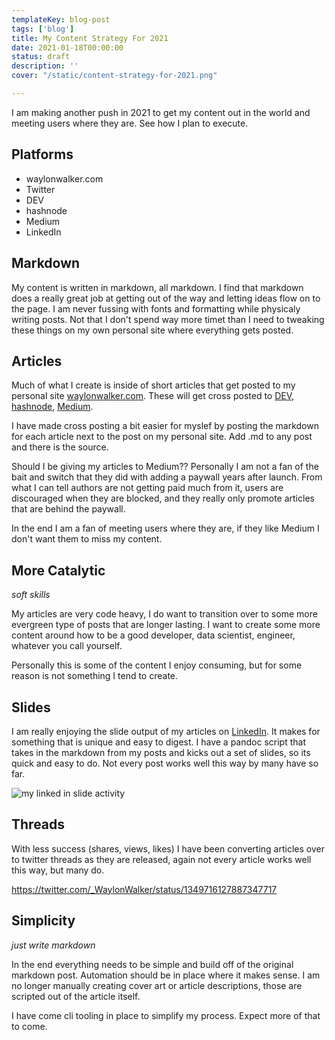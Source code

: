 ```yaml
---
templateKey: blog-post
tags: ['blog']
title: My Content Strategy For 2021
date: 2021-01-18T00:00:00
status: draft
description: ''
cover: "/static/content-strategy-for-2021.png"

---
```


I am making another push in 2021 to get my content out in the world and meeting
users where they are.  See how I plan to execute.


## Platforms

* waylonwalker.com
* Twitter
* DEV
* hashnode
* Medium
* LinkedIn

## Markdown

My content is written in markdown, all markdown.  I find that markdown does a
really great job at getting out of the way and letting ideas flow on to the
page.  I am never fussing with fonts and formatting while physicaly writing
posts.   Not that I don't spend way more timet than I need to tweaking these
things on my own personal site where everything gets posted.

## Articles

Much of what I create is inside of short articles that get posted to my
personal site [waylonwalker.com](https://waylonwalker.com).  These will get
cross posted to [DEV](https://dev.to/waylonwalker),
[hashnode](https://h.waylonwalker.com/), [Medium](https://waylonwalker.medium.com/).

I have made cross posting a bit easier for myslef by posting the markdown for
each article next to the post on my personal site.  Add .md to any post and
there is the source.

Should I be giving my articles to Medium??  Personally I am not a fan of the
bait and switch that they did with adding a paywall years after launch.  From
what I can tell authors are not getting paid much from it, users are
discouraged when they are blocked, and they really only promote articles that
are behind the paywall.

In the end I am a fan of meeting users where they are, if they like Medium I
don't want them to miss my content.

## More Catalytic
_soft skills_

My articles are very code heavy, I do want to transition over to some more
evergreen type of posts that are longer lasting.  I want to create some more
content around how to be a good developer, data scientist, engineer, whatever
you call yourself.

Personally this is some of the content I enjoy consuming, but for some reason is
not something I tend to create.

## Slides

I am really enjoying the slide output of my articles on
[LinkedIn](https://www.linkedin.com/in/waylonwalker/detail/recent-activity/shares/).
It makes for something that is unique and easy to digest.  I have a pandoc
script that takes in the markdown from my posts and kicks out a set of slides,
so its quick and easy to do.  Not every post works well this way by many have so
far.

![my linked in slide
activity](https://waylonwalker.com/linkedin-activity-slides.gif)

## Threads

With less success (shares, views, likes) I have been converting articles over to
twitter threads as they are released, again not every article works well this
way, but many do.

https://twitter.com/_WaylonWalker/status/1349716127887347717

## Simplicity
_just write markdown_

In the end everything needs to be simple and build off of the original markdown
post.  Automation should be in place where it makes sense.  I am no longer
manually creating cover art or article descriptions, those are scripted out of
the article itself.

I have come cli tooling in place to simplify my process. Expect more of that to
come.

